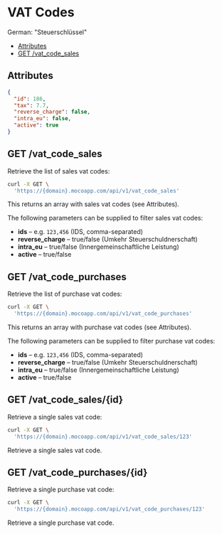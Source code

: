 # VAT Codes

German: "Steuerschlüssel"

<!-- TOC -->

- [Attributes](#attributes)
- [GET /vat_code_sales](#get-vat_codes)

<!-- /TOC -->

## Attributes

```json
{
  "id": 186,
  "tax": 7.7,
  "reverse_charge": false,
  "intra_eu": false,
  "active": true
}
```

## GET /vat_code_sales

Retrieve the list of sales vat codes:

```bash
curl -X GET \
  'https://{domain}.mocoapp.com/api/v1/vat_code_sales'
```

This returns an array with sales vat codes (see Attributes).

The following parameters can be supplied to filter sales vat codes:

- **ids** – e.g. `123,456` (IDS, comma-separated)
- **reverse_charge** – true/false (Umkehr Steuerschuldnerschaft)
- **intra_eu** – true/false (Innergemeinschaftliche Leistung)
- **active** – true/false

## GET /vat_code_purchases

Retrieve the list of purchase vat codes:

```bash
curl -X GET \
  'https://{domain}.mocoapp.com/api/v1/vat_code_purchases'
```

This returns an array with purchase vat codes (see Attributes).

The following parameters can be supplied to filter purchase vat codes:

- **ids** – e.g. `123,456` (IDS, comma-separated)
- **reverse_charge** – true/false (Umkehr Steuerschuldnerschaft)
- **intra_eu** – true/false (Innergemeinschaftliche Leistung)
- **active** – true/false

## GET /vat_code_sales/{id}

Retrieve a single sales vat code:

```bash
curl -X GET \
  'https://{domain}.mocoapp.com/api/v1/vat_code_sales/123'
```

Retrieve a single sales vat code.

## GET /vat_code_purchases/{id}

Retrieve a single purchase vat code:

```bash
curl -X GET \
  'https://{domain}.mocoapp.com/api/v1/vat_code_purchases/123'
```

Retrieve a single purchase vat code.
